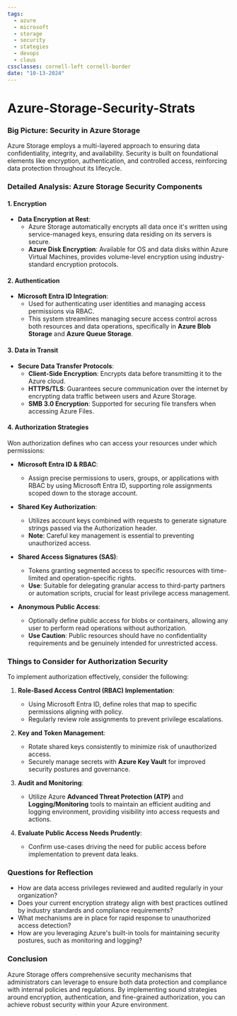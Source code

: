 ```yaml
---
tags:
  - azure
  - microsoft
  - storage
  - security
  - stategies
  - devops
  - clous
cssclasses: cornell-left cornell-border
date: "10-13-2024"
---
```


# Azure-Storage-Security-Strats

### Big Picture: Security in Azure Storage

Azure Storage employs a multi-layered approach to ensuring data confidentiality, integrity, and availability. Security is built on foundational elements like encryption, authentication, and controlled access, reinforcing data protection throughout its lifecycle.

### Detailed Analysis: Azure Storage Security Components

#### 1. Encryption

- **Data Encryption at Rest**:
  - Azure Storage automatically encrypts all data once it's written using service-managed keys, ensuring data residing on its servers is secure.
  - **Azure Disk Encryption**: Available for OS and data disks within Azure Virtual Machines, provides volume-level encryption using industry-standard encryption protocols.

#### 2. Authentication

- **Microsoft Entra ID Integration**:
  - Used for authenticating user identities and managing access permissions via RBAC. 
  - This system streamlines managing secure access control across both resources and data operations, specifically in **Azure Blob Storage** and **Azure Queue Storage**.

#### 3. Data in Transit

- **Secure Data Transfer Protocols**:
  - **Client-Side Encryption**: Encrypts data before transmitting it to the Azure cloud.
  - **HTTPS/TLS**: Guarantees secure communication over the internet by encrypting data traffic between users and Azure Storage.
  - **SMB 3.0 Encryption**: Supported for securing file transfers when accessing Azure Files.

#### 4. Authorization Strategies

Won authorization defines who can access your resources under which permissions:

- **Microsoft Entra ID & RBAC**:
  - Assign precise permissions to users, groups, or applications with RBAC by using Microsoft Entra ID, supporting role assignments scoped down to the storage account.
  
- **Shared Key Authorization**:
  - Utilizes account keys combined with requests to generate signature strings passed via the Authorization header.
  - **Note**: Careful key management is essential to preventing unauthorized access.
  
- **Shared Access Signatures (SAS)**:
  - Tokens granting segmented access to specific resources with time-limited and operation-specific rights.
  - **Use**: Suitable for delegating granular access to third-party partners or automation scripts, crucial for least privilege access management.
  
- **Anonymous Public Access**:
  - Optionally define public access for blobs or containers, allowing any user to perform read operations without authorization.
  - **Use Caution**: Public resources should have no confidentiality requirements and be genuinely intended for unrestricted access.

### Things to Consider for Authorization Security

To implement authorization effectively, consider the following:

1. **Role-Based Access Control (RBAC) Implementation**:
   - Using Microsoft Entra ID, define roles that map to specific permissions aligning with policy.
   - Regularly review role assignments to prevent privilege escalations.

2. **Key and Token Management**:
   - Rotate shared keys consistently to minimize risk of unauthorized access.
   - Securely manage secrets with **Azure Key Vault** for improved security postures and governance.

3. **Audit and Monitoring**:
   - Utilize Azure **Advanced Threat Protection (ATP)** and **Logging/Monitoring** tools to maintain an efficient auditing and logging environment, providing visibility into access requests and actions.
   
4. **Evaluate Public Access Needs Prudently**:
   - Confirm use-cases driving the need for public access before implementation to prevent data leaks.

### Questions for Reflection

- How are data access privileges reviewed and audited regularly in your organization?
- Does your current encryption strategy align with best practices outlined by industry standards and compliance requirements?
- What mechanisms are in place for rapid response to unauthorized access detection?
- How are you leveraging Azure's built-in tools for maintaining security postures, such as monitoring and logging?

### Conclusion

Azure Storage offers comprehensive security mechanisms that administrators can leverage to ensure both data protection and compliance with internal policies and regulations. By implementing sound strategies around encryption, authentication, and fine-grained authorization, you can achieve robust security within your Azure environment.
